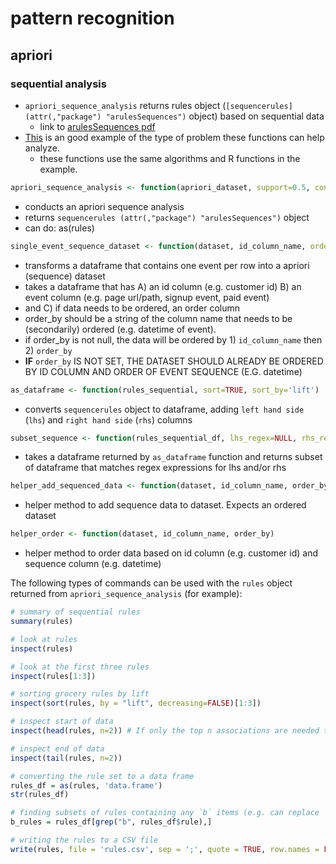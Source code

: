 # pattern recognition

## apriori

### sequential analysis
- `apriori_sequence_analysis` returns rules object (`[sequencerules] (attr(,"package") "arulesSequences")` object) based on sequential data
  - link to [arulesSequences pdf](https://cran.r-project.org/web/packages/arulesSequences/arulesSequences.pdf)
- [This](https://en.wikibooks.org/wiki/Data_Mining_Algorithms_In_R/Sequence_Mining/SPADE) is an good example of the type of problem these functions can help analyze.
    - these functions use the same algorithms and R functions in the example.


```R
apriori_sequence_analysis <- function(apriori_dataset, support=0.5, confidence=0.5)
```
- conducts an apriori sequence analysis
- returns `sequencerules (attr(,"package") "arulesSequences")` object
- can do: as(rules)

```R
single_event_sequence_dataset <- function(dataset, id_column_name, order_by=NULL)
```
- transforms a dataframe that contains one event per row into a apriori (sequence) dataset
- takes a dataframe that has A) an id column (e.g. customer id) B) an event column (e.g. page url/path, signup event, paid event)
- and C) if data needs to be ordered, an order column
- order_by should be a string of the column name that needs to be (secondarily) ordered (e.g. datetime of event).
- 	if order_by is not null, the data will be ordered by 1) `id_column_name` then 2) `order_by`
- **IF** `order_by` IS NOT SET, THE DATASET SHOULD ALREADY BE ORDERED BY ID COLUMN AND ORDER OF EVENT SEQUENCE (E.G. datetime)

```R
as_dataframe <- function(rules_sequential, sort=TRUE, sort_by='lift')
```
- converts `sequencerules` object to dataframe, adding `left hand side` (`lhs`) and `right hand side` (`rhs`) columns

```R
subset_sequence <- function(rules_sequential_df, lhs_regex=NULL, rhs_regex=NULL)
```
- takes a dataframe returned by `as_dataframe` function and returns subset of dataframe that matches regex expressions for lhs and/or rhs

```R
helper_add_sequenced_data <- function(dataset, id_column_name, order_by)
```
- helper method to add sequence data to dataset. Expects an ordered dataset

```R
helper_order <- function(dataset, id_column_name, order_by)
```
- helper method to order data based on id column (e.g. customer id) and sequence column (e.g. datetime)


The following types of commands can be used with the `rules` object returned from `apriori_sequence_analysis` (for example):

```R
# summary of sequential rules
summary(rules)

# look at rules
inspect(rules)

# look at the first three rules
inspect(rules[1:3])

# sorting grocery rules by lift
inspect(sort(rules, by = "lift", decreasing=FALSE)[1:3])

# inspect start of data
inspect(head(rules, n=2)) # If only the top n associations are needed then head using by performs this faster than calling sort and then head since it does it without copying and rearranging all the data. tail works in the same way.

# inspect end of data
inspect(tail(rules, n=2))

# converting the rule set to a data frame
rules_df = as(rules, 'data.frame')
str(rules_df)

# finding subsets of rules containing any `b` items (e.g. can replace `b` with e.g. `signup_event` if that is an item in your dataset)
b_rules = rules_df[grep("b", rules_df$rule),]

# writing the rules to a CSV file
write(rules, file = 'rules.csv', sep = ';', quote = TRUE, row.names = FALSE)
```
